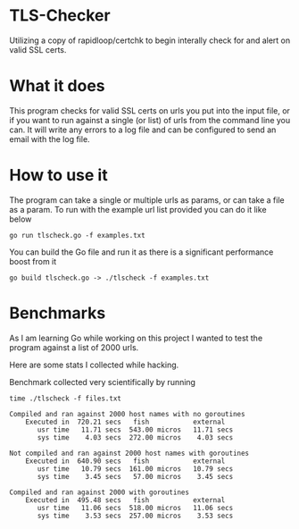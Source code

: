 # TLS-Checker
Utilizing a copy of rapidloop/certchk to begin interally check for and alert on valid SSL certs. 
<p></p>

# What it does
This program checks for valid SSL certs on urls you put into the input file, or if you want to run against a single (or list) of urls from the command line you can. It will write any errors to a log file and can be configured to send an email with the log file.

# How to use it
The program can take a single or multiple urls as params, or can take a file as a param. To run with the example url list provided you can do it like below

`go run tlscheck.go -f examples.txt`

<p>You can build the Go file and run it as there is a significant performance boost from it</p>

`go build tlscheck.go -> ./tlscheck -f examples.txt`

# Benchmarks
As I am learning Go while working on this project I wanted to test the program against a list of 2000 urls. 

Here are some stats I collected while hacking. 

Benchmark collected very scientifically by running

`time ./tlscheck -f files.txt`


```
Compiled and ran against 2000 host names with no goroutines
	Executed in  720.21 secs   fish           external
	   usr time   11.71 secs  543.00 micros   11.71 secs
	   sys time    4.03 secs  272.00 micros    4.03 secs

Not compiled and ran against 2000 host names with goroutines
	Executed in  640.90 secs   fish           external
	   usr time   10.79 secs  161.00 micros   10.79 secs
	   sys time    3.45 secs   57.00 micros    3.45 secs

Compiled and ran against 2000 with goroutines
	Executed in  495.48 secs   fish           external
	   usr time   11.06 secs  518.00 micros   11.06 secs
	   sys time    3.53 secs  257.00 micros    3.53 secs
```
